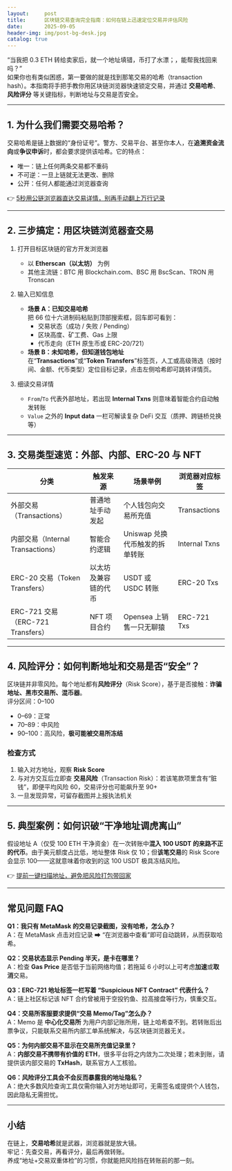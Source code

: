 ```yaml
---
layout:     post
title:      区块链交易查询完全指南：如何在链上迅速定位交易并评估风险
date:       2025-09-05
header-img: img/post-bg-desk.jpg
catalog: true
---
```


“当我把 0.3 ETH 转给卖家后，就一个地址填错，币打了水漂；，能帮我找回来吗？”  
如果你也有类似困惑，第一要做的就是找到那笔交易的哈希（transaction hash）。本指南将手把手教你用区块链浏览器快速锁定交易，并通过 **交易哈希**、**风险评分** 等关键指标，判断地址与交易是否安全。

---

## 1. 为什么我们需要交易哈希？

交易哈希是链上数据的“身份证号”。警方、交易平台、甚至你本人，在**追溯资金流向**或**争议申诉**时，都会要求提供该哈希。它的特点：  
- 唯一：链上任何两条交易都不重码  
- 不可逆：一旦上链就无法更改、删除  
- 公开：任何人都能通过浏览器查询

👉 [5秒用公链浏览器直达交易详情，别再手动翻上万行记录](https://okxdog.com/)

---

## 2. 三步搞定：用区块链浏览器查交易

1. 打开目标区块链的官方开发浏览器  
   - 以 **Etherscan（以太坊）** 为例  
   - 其他主流链：BTC 用 Blockchain.com、BSC 用 BscScan、TRON 用 Tronscan  
2. 输入已知信息  
   - **场景 A：已知交易哈希**  
     把 66 位十六进制码粘贴到顶部搜索框，回车即可看到：  
     - 交易状态（成功 / 失败 / Pending）  
     - 区块高度、矿工费、Gas 上限  
     - 代币走向（ETH 原生币或 ERC-20/721）  
   - **场景 B：未知哈希，但知道钱包地址**  
     在“**Transactions**”或“**Token Transfers**”标签页，人工或高级筛选（按时间、金额、代币类型）定位目标记录，点击左侧哈希即可跳转详情页。

3. 细读交易详情  
   - `From`/`To` 代表外部地址，若出现 **Internal Txns** 则意味着智能合约自动触发转账  
   - `Value` 之外的 **Input data** 一栏可解读复杂 DeFi 交互（质押、跨链桥兑换等）

---

## 3. 交易类型速览：外部、内部、ERC-20 与 NFT

| 分类 | 触发来源 | 场景举例 | 浏览器对应标签 |
|------|----------|----------|----------------|
| 外部交易（Transactions） | 普通地址手动发起 | 个人钱包向交易所充值 | Transactions |
| 内部交易（Internal Transactions） | 智能合约逻辑 | Uniswap 兑换代币触发的拆单转账 | Internal Txns |
| ERC-20 交易（Token Transfers） | 以太坊及兼容链的代币 | USDT 或 USDC 转账 | ERC-20 Txs |
| ERC-721 交易（ERC-721 Transfers） | NFT 项目合约 | Opensea 上销售一只无聊猿 | ERC-721 Txs |

---

## 4. 风险评分：如何判断地址和交易是否“安全”？

区块链并非零风险。每个地址都有**风险评分**（Risk Score），基于是否接触：**诈骗地址、黑市交易所、混币器**。  
评分区间：0–100  
- 0–69：正常  
- 70–89：中风险  
- 90–100：高风险，**极可能被交易所冻结**

### 检查方式

1. 输入对方地址，观察 **Risk Score**  
2. 与对方交互后立即查 **交易风险**（Transaction Risk）：若该笔款项里含有“脏钱”，即便平均风险 60，交易评分也可能飙升至 90+  
3. 一旦发现异常，可留存截图并上报执法机关

---

## 5. 典型案例：如何识破“干净地址调虎离山”

假设地址 A（仅受 100 ETH 干净资金）在一次转账中**混入 100 USDT 的来路不正的代币**。由于美元额度占比低，地址整体 Risk 仅 10；但**该笔交易**的 Risk Score 会显示 100——这就意味着你收到的这 100 USDT 极具冻结风险。

👉 [提前一键扫描地址，避免把风险打包带回家](https://okxdog.com/)

---

## 常见问题 FAQ

**Q1：我只有 MetaMask 的交易记录截图，没有哈希，怎么办？**  
A：在 MetaMask 点击对应记录 ➡ “在浏览器中查看”即可自动跳转，从而获取哈希。

**Q2：交易状态显示 Pending 半天，是卡在哪里？**  
A：检查 **Gas Price** 是否低于当前网络均值；若拖延 6 小时以上可考虑**加速**或**取消**交易。

**Q3：ERC-721 地址标签一栏写着 “Suspicious NFT Contract” 代表什么？**  
A：链上社区标记该 NFT 合约曾被用于空投钓鱼、拉高接盘等行为，慎重交互。

**Q4：交易所客服要求提供“交易 Memo/Tag”怎么办？**  
A：Memo 是 **中心化交易所** 为用户内部记账所用，链上哈希查不到。若转账后出票争议，只能联系交易所内部工单系统解决，与区块链浏览器无关。

**Q5：为何内部交易不显示在交易所充值记录里？**  
A：**内部交易不携带有价值的 ETH**，很多平台将之内敛为二次处理；若未到账，请提供该内部交易的 **TxHash**，联系官方人工核验。

**Q6：风险评分工具会不会反而暴露我的地址隐私？**  
A：绝大多数风险查询工具仅需你输入对方地址即可，无需签名或提供个人钱包，因此隐私无需担忧。

---

## 小结

在链上，**交易哈希**就是武器，浏览器就是放大镜。  
牢记：先查交易，再看评分，最后再做转账。  
养成“地址+交易双重体检”的习惯，你就能把风险挡在转账前的那一刻。